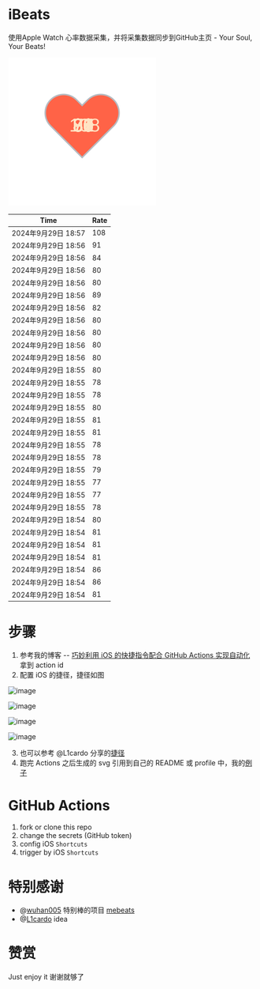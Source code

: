 # iBeats
使用Apple Watch 心率数据采集，并将采集数据同步到GitHub主页 - Your Soul, Your Beats!

![](./files/heart.svg)

<!--START_SECTION:my_heart_rate-->
| Time | Rate | 
 | ---- | ---- | 
| 2024年9月29日 18:57 | 108 |
| 2024年9月29日 18:56 | 91 |
| 2024年9月29日 18:56 | 84 |
| 2024年9月29日 18:56 | 80 |
| 2024年9月29日 18:56 | 80 |
| 2024年9月29日 18:56 | 89 |
| 2024年9月29日 18:56 | 82 |
| 2024年9月29日 18:56 | 80 |
| 2024年9月29日 18:56 | 80 |
| 2024年9月29日 18:56 | 80 |
| 2024年9月29日 18:56 | 80 |
| 2024年9月29日 18:55 | 80 |
| 2024年9月29日 18:55 | 78 |
| 2024年9月29日 18:55 | 78 |
| 2024年9月29日 18:55 | 80 |
| 2024年9月29日 18:55 | 81 |
| 2024年9月29日 18:55 | 81 |
| 2024年9月29日 18:55 | 78 |
| 2024年9月29日 18:55 | 78 |
| 2024年9月29日 18:55 | 79 |
| 2024年9月29日 18:55 | 77 |
| 2024年9月29日 18:55 | 77 |
| 2024年9月29日 18:55 | 78 |
| 2024年9月29日 18:54 | 80 |
| 2024年9月29日 18:54 | 81 |
| 2024年9月29日 18:54 | 81 |
| 2024年9月29日 18:54 | 81 |
| 2024年9月29日 18:54 | 86 |
| 2024年9月29日 18:54 | 86 |
| 2024年9月29日 18:54 | 81 |

<!--END_SECTION:my_heart_rate-->

# 步骤
1. 参考我的博客 -- [巧妙利用 iOS 的快捷指令配合 GitHub Actions 实现自动化](https://github.com/yihong0618/gitblog/issues/198) 拿到 action id
2. 配置 iOS 的捷径，捷径如图

![image](https://user-images.githubusercontent.com/15976103/122154218-0db0b480-ce97-11eb-93bb-5aec07c558dc.png)

![image](https://user-images.githubusercontent.com/15976103/122154236-186b4980-ce97-11eb-8e4b-70551a0391ae.png)

![image](https://user-images.githubusercontent.com/15976103/122154268-2d47dd00-ce97-11eb-902e-3acf292265a9.png)

![image](https://user-images.githubusercontent.com/15976103/122174055-fa144680-ceb4-11eb-9be2-3eb83cd516f7.png)

3. 也可以参考 @L1cardo 分享的[捷径](https://www.icloud.com/shortcuts/6ab6047b459c41ad822ad6b94b1c03d4)
4. 跑完 Actions 之后生成的 svg 引用到自己的 README 或 profile 中，我的[例子](https://github.com/yihong0618) 

# GitHub Actions

1. fork or clone this repo
2. change the secrets (GitHub token)
3. config iOS `Shortcuts` 
4. trigger by iOS `Shortcuts`

# 特别感谢
- @[wuhan005](https://github.com/wuhan005) 特别棒的项目 [mebeats](https://github.com/wuhan005/mebeats)
- @[L1cardo](https://github.com/L1cardo) idea

# 赞赏
Just enjoy it
谢谢就够了
